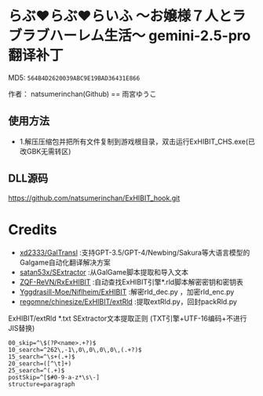 # らぶ♥らぶ♥らいふ ～お嬢様７人とラブラブハーレム生活～ gemini-2.5-pro 翻译补丁

MD5: `564B4D2620039ABC9E19BAD36431E866`

作者： natsumerinchan(Github) == 雨宮ゆうこ

## 使用方法
- 1.解压压缩包并把所有文件复制到游戏根目录，双击运行ExHIBIT_CHS.exe(已改GBK无需转区)

## DLL源码

https://github.com/natsumerinchan/ExHIBIT_hook.git

# Credits

- [xd2333/GalTransl](https://github.com/xd2333/GalTransl.git) :支持GPT-3.5/GPT-4/Newbing/Sakura等大语言模型的Galgame自动化翻译解决方案
- [satan53x/SExtractor](https://github.com/satan53x/SExtractor.git) :从GalGame脚本提取和导入文本
- [ZQF-ReVN/RxExHIBIT](https://github.com/ZQF-ReVN/RxExHIBIT) :自动查找ExHIBIT引擎*.rld脚本解密密钥和密钥表
- [Yggdrasill-Moe/Niflheim/ExHIBIT](https://github.com/Yggdrasill-Moe/Niflheim/tree/master/ExHIBIT) :解密rld_dec.py ，加密rld_enc.py
- [regomne/chinesize/ExHIBIT/extRld](https://github.com/regomne/chinesize/tree/master/ExHIBIT/extRld) :提取extRld.py，回封packRld.py

ExHIBIT/extRld *.txt SExtractor文本提取正则
(TXT引擎+UTF-16编码+不进行JIS替换)
```
00_skip=^\$(?P<name>.+?)$
10_search=^262\,-1\,0\,0\,0\,0\,(.+?)$
15_search=^\s+(.+)$
20_search=([^\t]+)
25_search=^(.+)$
postSkip=^[$#0-9-a-z*\s\-]
structure=paragraph
```


